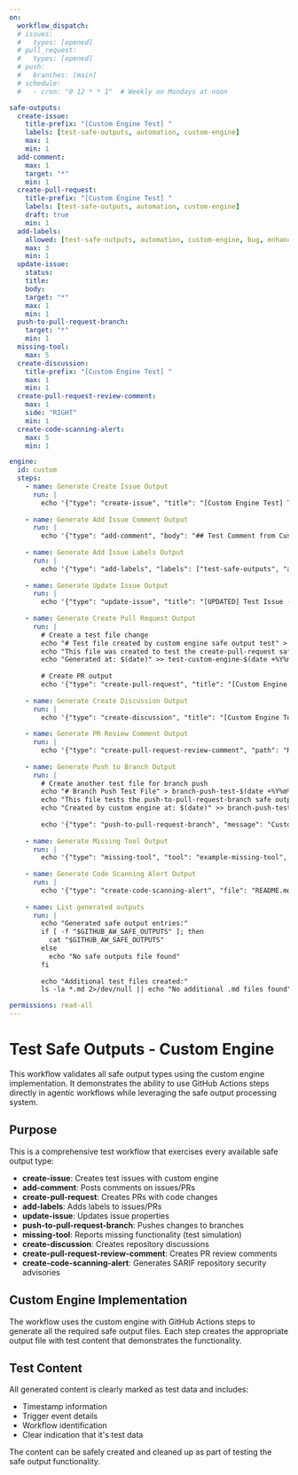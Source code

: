 ```yaml
---
on:
  workflow_dispatch:
  # issues:
  #   types: [opened]
  # pull_request:
  #   types: [opened]
  # push:
  #   branches: [main]
  # schedule:
  #   - cron: "0 12 * * 1"  # Weekly on Mondays at noon

safe-outputs:
  create-issue:
    title-prefix: "[Custom Engine Test] "
    labels: [test-safe-outputs, automation, custom-engine]
    max: 1
    min: 1
  add-comment:
    max: 1
    target: "*"
    min: 1
  create-pull-request:
    title-prefix: "[Custom Engine Test] "
    labels: [test-safe-outputs, automation, custom-engine]
    draft: true
    min: 1
  add-labels:
    allowed: [test-safe-outputs, automation, custom-engine, bug, enhancement, documentation]
    max: 3
    min: 1
  update-issue:
    status:
    title:
    body:
    target: "*"
    max: 1
    min: 1
  push-to-pull-request-branch:
    target: "*"
    min: 1
  missing-tool:
    max: 5
  create-discussion:
    title-prefix: "[Custom Engine Test] "
    max: 1
    min: 1
  create-pull-request-review-comment:
    max: 1
    side: "RIGHT"
    min: 1
  create-code-scanning-alert:
    max: 5
    min: 1

engine:
  id: custom
  steps:
    - name: Generate Create Issue Output
      run: |
        echo '{"type": "create-issue", "title": "[Custom Engine Test] Test Issue Created by Custom Engine", "body": "# Test Issue Created by Custom Engine\n\nThis issue was automatically created by the test-safe-outputs-custom-engine workflow to validate the create-issue safe output functionality.\n\n**Test Details:**\n- Engine: Custom\n- Trigger: ${{ github.event_name }}\n- Repository: ${{ github.repository }}\n- Run ID: ${{ github.run_id }}\n\nThis is a test issue and can be closed after verification.", "labels": ["test-safe-outputs", "automation", "custom-engine"]}' >> $GITHUB_AW_SAFE_OUTPUTS
        
    - name: Generate Add Issue Comment Output
      run: |
        echo '{"type": "add-comment", "body": "## Test Comment from Custom Engine\n\nThis comment was automatically posted by the test-safe-outputs-custom-engine workflow to validate the add-comment safe output functionality.\n\n**Test Information:**\n- Workflow: test-safe-outputs-custom-engine\n- Engine Type: Custom (GitHub Actions steps)\n- Execution Time: '"$(date)"'\n- Event: ${{ github.event_name }}\n\n✅ Safe output testing in progress..."}' >> $GITHUB_AW_SAFE_OUTPUTS
        
    - name: Generate Add Issue Labels Output
      run: |
        echo '{"type": "add-labels", "labels": ["test-safe-outputs", "automation", "custom-engine"]}' >> $GITHUB_AW_SAFE_OUTPUTS
        
    - name: Generate Update Issue Output
      run: |
        echo '{"type": "update-issue", "title": "[UPDATED] Test Issue - Custom Engine Safe Output Test", "body": "# Updated Issue Body\n\nThis issue has been updated by the test-safe-outputs-custom-engine workflow to validate the update-issue safe output functionality.\n\n**Update Details:**\n- Updated by: Custom Engine\n- Update time: '"$(date)"'\n- Original trigger: ${{ github.event_name }}\n\n**Test Status:** ✅ Update functionality verified", "status": "open"}' >> $GITHUB_AW_SAFE_OUTPUTS
        
    - name: Generate Create Pull Request Output
      run: |
        # Create a test file change
        echo "# Test file created by custom engine safe output test" > test-custom-engine-$(date +%Y%m%d-%H%M%S).md
        echo "This file was created to test the create-pull-request safe output." >> test-custom-engine-$(date +%Y%m%d-%H%M%S).md
        echo "Generated at: $(date)" >> test-custom-engine-$(date +%Y%m%d-%H%M%S).md
        
        # Create PR output
        echo '{"type": "create-pull-request", "title": "[Custom Engine Test] Test Pull Request - Custom Engine Safe Output", "body": "# Test Pull Request - Custom Engine Safe Output\n\nThis pull request was automatically created by the test-safe-outputs-custom-engine workflow to validate the create-pull-request safe output functionality.\n\n## Changes Made\n- Created test file with timestamp\n- Demonstrates custom engine file creation capabilities\n\n## Test Information\n- Engine: Custom (GitHub Actions steps)\n- Workflow: test-safe-outputs-custom-engine\n- Trigger Event: ${{ github.event_name }}\n- Run ID: ${{ github.run_id }}\n\nThis PR can be merged or closed after verification of the safe output functionality.", "labels": ["test-safe-outputs", "automation", "custom-engine"], "draft": true}' >> $GITHUB_AW_SAFE_OUTPUTS
        
    - name: Generate Create Discussion Output
      run: |
        echo '{"type": "create-discussion", "title": "[Custom Engine Test] Test Discussion - Custom Engine Safe Output", "body": "# Test Discussion - Custom Engine Safe Output\n\nThis discussion was automatically created by the test-safe-outputs-custom-engine workflow to validate the create-discussion safe output functionality.\n\n## Purpose\nThis discussion serves as a test of the safe output systems ability to create GitHub discussions through custom engine workflows.\n\n## Test Details\n- **Engine Type:** Custom (GitHub Actions steps)\n- **Workflow:** test-safe-outputs-custom-engine\n- **Created:** '"$(date)"'\n- **Trigger:** ${{ github.event_name }}\n- **Repository:** ${{ github.repository }}\n\n## Discussion Points\n1. Custom engine successfully executed\n2. Safe output file generation completed\n3. Discussion creation triggered\n\nFeel free to participate in this test discussion or archive it after verification."}' >> $GITHUB_AW_SAFE_OUTPUTS
        
    - name: Generate PR Review Comment Output
      run: |
        echo '{"type": "create-pull-request-review-comment", "path": "README.md", "line": 1, "body": "## Custom Engine Review Comment Test\n\nThis review comment was automatically created by the test-safe-outputs-custom-engine workflow to validate the create-pull-request-review-comment safe output functionality.\n\n**Review Details:**\n- Generated by: Custom Engine\n- Test time: '"$(date)"'\n- Workflow: test-safe-outputs-custom-engine\n\n✅ PR review comment safe output test completed."}' >> $GITHUB_AW_SAFE_OUTPUTS
        
    - name: Generate Push to Branch Output
      run: |
        # Create another test file for branch push
        echo "# Branch Push Test File" > branch-push-test-$(date +%Y%m%d-%H%M%S).md
        echo "This file tests the push-to-pull-request-branch safe output functionality." >> branch-push-test-$(date +%Y%m%d-%H%M%S).md
        echo "Created by custom engine at: $(date)" >> branch-push-test-$(date +%Y%m%d-%H%M%S).md
        
        echo '{"type": "push-to-pull-request-branch", "message": "Custom engine test: Push to branch functionality\n\nThis commit was generated by the test-safe-outputs-custom-engine workflow to validate the push-to-pull-request-branch safe output functionality.\n\nFiles created:\n- branch-push-test-[timestamp].md\n\nTest executed at: '"$(date)"'"}' >> $GITHUB_AW_SAFE_OUTPUTS
        
    - name: Generate Missing Tool Output
      run: |
        echo '{"type": "missing-tool", "tool": "example-missing-tool", "reason": "This is a test of the missing-tool safe output functionality. No actual tool is missing.", "alternatives": "This is a simulated missing tool report generated by the custom engine test workflow.", "context": "test-safe-outputs-custom-engine workflow validation"}' >> $GITHUB_AW_SAFE_OUTPUTS
        
    - name: Generate Code Scanning Alert Output
      run: |
        echo '{"type": "create-code-scanning-alert", "file": "README.md", "line": 1, "severity": "note", "message": "This is a test security finding generated by the custom engine workflow to validate the create-code-scanning-alert safe output functionality. This is a notice-level finding used for testing purposes and does not represent an actual security issue.", "ruleIdSuffix": "test-custom-engine-notice"}' >> $GITHUB_AW_SAFE_OUTPUTS
        
    - name: List generated outputs
      run: |
        echo "Generated safe output entries:"
        if [ -f "$GITHUB_AW_SAFE_OUTPUTS" ]; then
          cat "$GITHUB_AW_SAFE_OUTPUTS"
        else
          echo "No safe outputs file found"
        fi
        
        echo "Additional test files created:"
        ls -la *.md 2>/dev/null || echo "No additional .md files found"

permissions: read-all
---
```


# Test Safe Outputs - Custom Engine

This workflow validates all safe output types using the custom engine implementation. It demonstrates the ability to use GitHub Actions steps directly in agentic workflows while leveraging the safe output processing system.

## Purpose

This is a comprehensive test workflow that exercises every available safe output type:

- **create-issue**: Creates test issues with custom engine
- **add-comment**: Posts comments on issues/PRs
- **create-pull-request**: Creates PRs with code changes
- **add-labels**: Adds labels to issues/PRs
- **update-issue**: Updates issue properties
- **push-to-pull-request-branch**: Pushes changes to branches
- **missing-tool**: Reports missing functionality (test simulation)
- **create-discussion**: Creates repository discussions
- **create-pull-request-review-comment**: Creates PR review comments
- **create-code-scanning-alert**: Generates SARIF repository security advisories

## Custom Engine Implementation

The workflow uses the custom engine with GitHub Actions steps to generate all the required safe output files. Each step creates the appropriate output file with test content that demonstrates the functionality.

## Test Content

All generated content is clearly marked as test data and includes:
- Timestamp information
- Trigger event details
- Workflow identification
- Clear indication that it's test data

The content can be safely created and cleaned up as part of testing the safe output functionality.